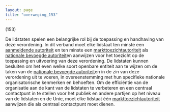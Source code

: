 ```yaml
---
layout: page
title: "overweging_153"
---
```


(153)

De lidstaten spelen een belangrijke rol bij de toepassing en handhaving van deze verordening. In dit verband moet elke lidstaat ten minste een [aanmeldende autoriteit](a3.md#^aanmeldende) en ten minste een [markttoezichtautoriteit](a3.md#^mta) als [nationale bevoegde autoriteit](a3.md#^natbau)en aanwijzen voor het toezicht op de toepassing en uitvoering van deze verordening. De lidstaten kunnen besluiten om het even welke soort openbare entiteit aan te wijzen om de taken van de [nationale bevoegde autoriteit](a3.md#^natbau)en in de zin van deze verordening uit te voeren, in overeenstemming met hun specifieke nationale organisatorische kenmerken en behoeften. Om de efficiëntie van de organisatie aan de kant van de lidstaten te verbeteren en een centraal contactpunt in te stellen voor het publiek en andere partijen op het niveau van de lidstaten en de Unie, moet elke lidstaat één [markttoezichtautoriteit](a3.md#^mta) aanwijzen die als centraal contactpunt moet dienen.